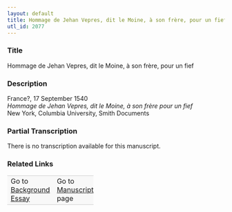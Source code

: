```yaml
---  
layout: default  
title: Hommage de Jehan Vepres, dit le Moine, à son frère, pour un fief  
utl_id: 2077
---
```


### Title

Hommage de Jehan Vepres, dit le Moine, à son frère, pour un fief


### Description

<p>France?, 17 September 1540<br /><em>Hommage de Jehan Vepres, dit le Moine, à son frère pour un fief</em><br />
New York, Columbia University, Smith Documents</p>



### Partial Transcription

<p>There is no transcription available for this manuscript.</p>



### Related Links

<table border="0.5" cellpadding="1" cellspacing="1" style="width: 200px; background-color:#F8F8F8;">
    <tbody style="border-color:#ccc">
        <tr style="border-color:#ccc">
            <td>Go to <a href="https://french.newberry.t-pen.org/essay/2077" target="_blank">Background Essay</a></td>
            <td>Go to <a href="https://french.newberry.t-pen.org/www/record.html?id=2077" target="_blank">Manuscript</a> page</td>
        </tr>
    </tbody>
</table>

